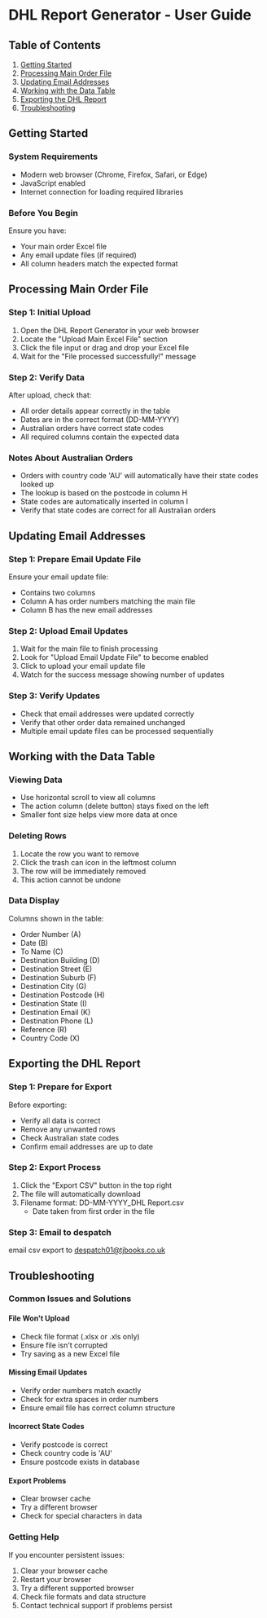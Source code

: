 # DHL Report Generator - User Guide

## Table of Contents
1. [Getting Started](#getting-started)
2. [Processing Main Order File](#processing-main-order-file)
3. [Updating Email Addresses](#updating-email-addresses)
4. [Working with the Data Table](#working-with-the-data-table)
5. [Exporting the DHL Report](#exporting-the-dhl-report)
6. [Troubleshooting](#troubleshooting)

## Getting Started

### System Requirements
- Modern web browser (Chrome, Firefox, Safari, or Edge)
- JavaScript enabled
- Internet connection for loading required libraries

### Before You Begin
Ensure you have:
- Your main order Excel file
- Any email update files (if required)
- All column headers match the expected format

## Processing Main Order File

### Step 1: Initial Upload
1. Open the DHL Report Generator in your web browser
2. Locate the "Upload Main Excel File" section
3. Click the file input or drag and drop your Excel file
4. Wait for the "File processed successfully!" message

### Step 2: Verify Data
After upload, check that:
- All order details appear correctly in the table
- Dates are in the correct format (DD-MM-YYYY)
- Australian orders have correct state codes
- All required columns contain the expected data

### Notes About Australian Orders
- Orders with country code 'AU' will automatically have their state codes looked up
- The lookup is based on the postcode in column H
- State codes are automatically inserted in column I
- Verify that state codes are correct for all Australian orders

## Updating Email Addresses

### Step 1: Prepare Email Update File
Ensure your email update file:
- Contains two columns
- Column A has order numbers matching the main file
- Column B has the new email addresses

### Step 2: Upload Email Updates
1. Wait for the main file to finish processing
2. Look for "Upload Email Update File" to become enabled
3. Click to upload your email update file
4. Watch for the success message showing number of updates

### Step 3: Verify Updates
- Check that email addresses were updated correctly
- Verify that other order data remained unchanged
- Multiple email update files can be processed sequentially

## Working with the Data Table

### Viewing Data
- Use horizontal scroll to view all columns
- The action column (delete button) stays fixed on the left
- Smaller font size helps view more data at once

### Deleting Rows
1. Locate the row you want to remove
2. Click the trash can icon in the leftmost column
3. The row will be immediately removed
4. This action cannot be undone

### Data Display
Columns shown in the table:
- Order Number (A)
- Date (B)
- To Name (C)
- Destination Building (D)
- Destination Street (E)
- Destination Suburb (F)
- Destination City (G)
- Destination Postcode (H)
- Destination State (I)
- Destination Email (K)
- Destination Phone (L)
- Reference (R)
- Country Code (X)

## Exporting the DHL Report

### Step 1: Prepare for Export
Before exporting:
- Verify all data is correct
- Remove any unwanted rows
- Check Australian state codes
- Confirm email addresses are up to date

### Step 2: Export Process
1. Click the "Export CSV" button in the top right
2. The file will automatically download
3. Filename format: DD-MM-YYYY_DHL Report.csv
   - Date taken from first order in the file

### Step 3: Email to despatch
email csv export to despatch01@tjbooks.co.uk

## Troubleshooting

### Common Issues and Solutions

#### File Won't Upload
- Check file format (.xlsx or .xls only)
- Ensure file isn't corrupted
- Try saving as a new Excel file

#### Missing Email Updates
- Verify order numbers match exactly
- Check for extra spaces in order numbers
- Ensure email file has correct column structure

#### Incorrect State Codes
- Verify postcode is correct
- Check country code is 'AU'
- Ensure postcode exists in database

#### Export Problems
- Clear browser cache
- Try a different browser
- Check for special characters in data

### Getting Help
If you encounter persistent issues:
1. Clear your browser cache
2. Restart your browser
3. Try a different supported browser
4. Check file formats and data structure
5. Contact technical support if problems persist